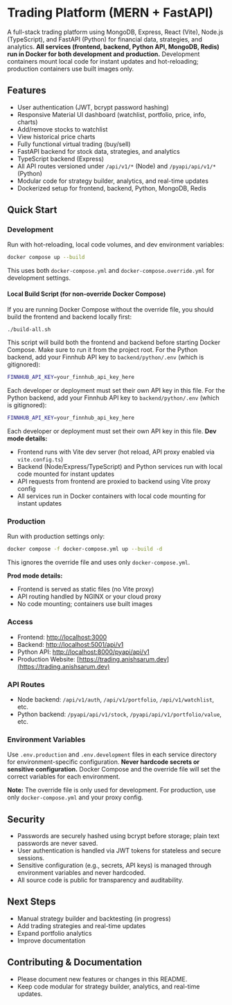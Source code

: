

# Trading Platform (MERN + FastAPI)

A full-stack trading platform using MongoDB, Express, React (Vite), Node.js (TypeScript), and FastAPI (Python) for financial data, strategies, and analytics. **All services (frontend, backend, Python API, MongoDB, Redis) run in Docker for both development and production.**
Development containers mount local code for instant updates and hot-reloading; production containers use built images only.



## Features

- User authentication (JWT, bcrypt password hashing)
- Responsive Material UI dashboard (watchlist, portfolio, price, info, charts)
- Add/remove stocks to watchlist
- View historical price charts
- Fully functional virtual trading (buy/sell)
- FastAPI backend for stock data, strategies, and analytics
- TypeScript backend (Express)
- All API routes versioned under `/api/v1/*` (Node) and `/pyapi/api/v1/*` (Python)
- Modular code for strategy builder, analytics, and real-time updates
- Dockerized setup for frontend, backend, Python, MongoDB, Redis



## Quick Start

### Development

Run with hot-reloading, local code volumes, and dev environment variables:

```sh
docker compose up --build
```

This uses both `docker-compose.yml` and `docker-compose.override.yml` for development settings.

#### Local Build Script (for non-override Docker Compose)

If you are running Docker Compose without the override file, you should build the frontend and backend locally first:

```sh
./build-all.sh
```

This script will build both the frontend and backend before starting Docker Compose. Make sure to run it from the project root.
For the Python backend, add your Finnhub API key to `backend/python/.env` (which is gitignored):

```sh
FINNHUB_API_KEY=your_finnhub_api_key_here
```
Each developer or deployment must set their own API key in this file.
For the Python backend, add your Finnhub API key to `backend/python/.env` (which is gitignored):

```sh
FINNHUB_API_KEY=your_finnhub_api_key_here
```
Each developer or deployment must set their own API key in this file.
**Dev mode details:**
- Frontend runs with Vite dev server (hot reload, API proxy enabled via `vite.config.ts`)
- Backend (Node/Express/TypeScript) and Python services run with local code mounted for instant updates
- API requests from frontend are proxied to backend using Vite proxy config
- All services run in Docker containers with local code mounting for instant updates

### Production

Run with production settings only:

```sh
docker compose -f docker-compose.yml up --build -d
```

This ignores the override file and uses only `docker-compose.yml`.

**Prod mode details:**

- Frontend is served as static files (no Vite proxy)
- API routing handled by NGINX or your cloud proxy
- No code mounting; containers use built images

### Access

- Frontend: [http://localhost:3000](http://localhost:3000)
- Backend: [http://localhost:5001/api/v1](http://localhost:5001/api/v1)
- Python API: [http://localhost:8000/pyapi/api/v1](http://localhost:8000/pyapi/api/v1)
- Production Website: [https://trading.anishsarum.dev](https://trading.anishsarum.dev)

### API Routes

- Node backend: `/api/v1/auth`, `/api/v1/portfolio`, `/api/v1/watchlist`, etc.
- Python backend: `/pyapi/api/v1/stock`, `/pyapi/api/v1/portfolio/value`, etc.

### Environment Variables

Use `.env.production` and `.env.development` files in each service directory for environment-specific configuration. **Never hardcode secrets or sensitive configuration.** Docker Compose and the override file will set the correct variables for each environment.

**Note:** The override file is only used for development. For production, use only `docker-compose.yml` and your proxy config.



## Security

- Passwords are securely hashed using bcrypt before storage; plain text passwords are never saved.
- User authentication is handled via JWT tokens for stateless and secure sessions.
- Sensitive configuration (e.g., secrets, API keys) is managed through environment variables and never hardcoded.
- All source code is public for transparency and auditability.



## Next Steps

- Manual strategy builder and backtesting (in progress)
- Add trading strategies and real-time updates
- Expand portfolio analytics
- Improve documentation

## Contributing & Documentation

- Please document new features or changes in this README.
- Keep code modular for strategy builder, analytics, and real-time updates.
